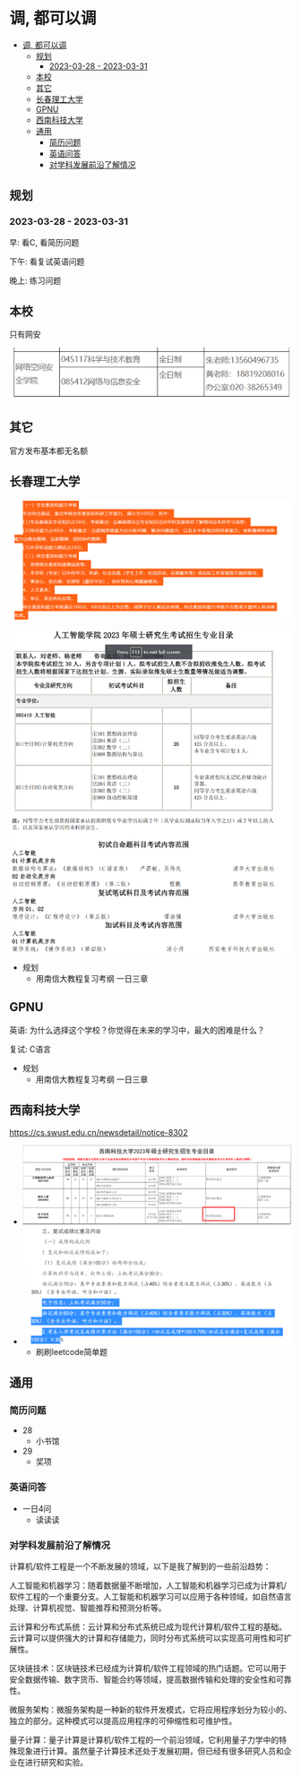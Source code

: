# 调, 都可以调

- [调, 都可以调](#调-都可以调)
  - [规划](#规划)
    - [2023-03-28 - 2023-03-31](#2023-03-28---2023-03-31)
  - [本校](#本校)
  - [其它](#其它)
  - [长春理工大学](#长春理工大学)
  - [GPNU](#gpnu)
  - [西南科技大学](#西南科技大学)
  - [通用](#通用)
    - [简历问题](#简历问题)
    - [英语问答](#英语问答)
    - [对学科发展前沿了解情况](#对学科发展前沿了解情况)

## 规划

### 2023-03-28 - 2023-03-31

早: 看C, 看简历问题

下午: 看复试英语问题

晚上: 练习问题

## 本校

只有网安

![20230323203219](https://raw.githubusercontent.com/Logible/Image/main/note_image/20230323203219.png)

## 其它

官方发布基本都无名额

## 长春理工大学

![20230327230449](https://raw.githubusercontent.com/Logible/Image/main/note_image/20230327230449.png)

![20230327111932](https://raw.githubusercontent.com/Logible/Image/main/note_image/20230327111932.png)

- 规划
  - 用南信大教程复习考纲 一日三章

## GPNU

英语: 为什么选择这个学校？你觉得在未来的学习中，最大的困难是什么？

复试: C语言

- 规划
  - 用南信大教程复习考纲 一日三章

## 西南科技大学

<https://cs.swust.edu.cn/newsdetail/notice-8302>

- ![20230328161829](https://raw.githubusercontent.com/Logible/Image/main/note_image/20230328161829.png)
- ![20230328163000](https://raw.githubusercontent.com/Logible/Image/main/note_image/20230328163000.png)
  - 刷刷leetcode简单题

## 通用

### 简历问题

- 28
  - 小书馆
- 29
  - 奖项

### 英语问答

- 一日4问
  - 读读读

### 对学科发展前沿了解情况

计算机/软件工程是一个不断发展的领域，以下是我了解到的一些前沿趋势：

人工智能和机器学习：随着数据量不断增加，人工智能和机器学习已成为计算机/软件工程的一个重要分支。人工智能和机器学习可以应用于各种领域，如自然语言处理、计算机视觉、智能推荐和预测分析等。

云计算和分布式系统：云计算和分布式系统已成为现代计算机/软件工程的基础。云计算可以提供强大的计算和存储能力，同时分布式系统可以实现高可用性和可扩展性。

区块链技术：区块链技术已经成为计算机/软件工程领域的热门话题。它可以用于安全数据传输、数字货币、智能合约等领域，提高数据传输和处理的安全性和可靠性。

微服务架构：微服务架构是一种新的软件开发模式，它将应用程序划分为较小的、独立的部分。这种模式可以提高应用程序的可伸缩性和可维护性。

量子计算：量子计算是计算机/软件工程的一个前沿领域，它利用量子力学中的特殊现象进行计算。虽然量子计算技术还处于发展初期，但已经有很多研究人员和企业在进行研究和实验。
